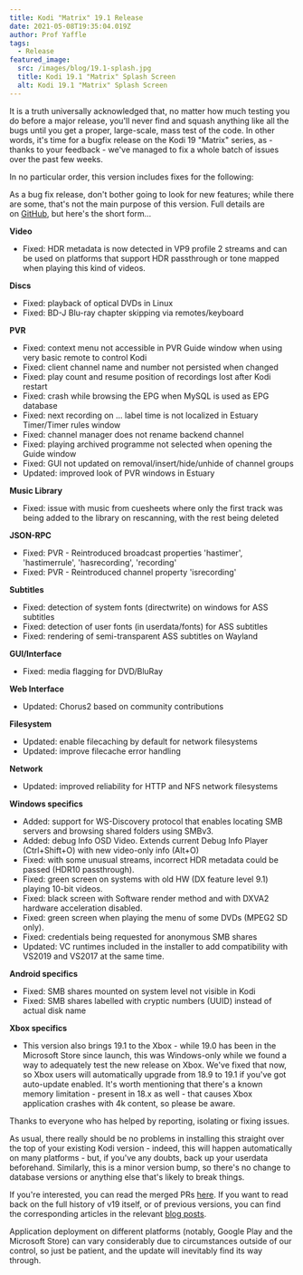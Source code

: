 ```yaml
---
title: Kodi "Matrix" 19.1 Release
date: 2021-05-08T19:35:04.019Z
author: Prof Yaffle
tags:
  - Release
featured_image:
  src: /images/blog/19.1-splash.jpg
  title: Kodi 19.1 "Matrix" Splash Screen
  alt: Kodi 19.1 "Matrix" Splash Screen
---
```

It is a truth universally acknowledged that, no matter how much testing you do before a major release, you'll never find and squash anything like all the bugs until you get a proper, large-scale, mass test of the code. In other words, it's time for a bugfix release on the Kodi 19 "Matrix" series, as - thanks to your feedback - we've managed to fix a whole batch of issues over the past few weeks.

In no particular order, this version includes fixes for the following:

As a bug fix release, don't bother going to look for new features; while there are some, that's not the main purpose of this version. Full details are on [GitHub](https://github.com/xbmc/xbmc/compare/19.0-Matrix...v19.1-Matrix), but here's the short form...

**Video**

* Fixed: HDR metadata is now detected in VP9 profile 2 streams and can be used on platforms that support HDR passthrough or tone mapped when playing this kind of videos.

**Discs**

* Fixed: playback of optical DVDs in Linux
* Fixed: BD-J Blu-ray chapter skipping via remotes/keyboard

**PVR**

* Fixed: context menu not accessible in PVR Guide window when using very basic remote to control Kodi
* Fixed: client channel name and number not persisted when changed
* Fixed: play count and resume position of recordings lost after Kodi restart
* Fixed: crash while browsing the EPG when MySQL is used as EPG database
* Fixed: next recording on ... label time is not localized in Estuary Timer/Timer rules window
* Fixed: channel manager does not rename backend channel
* Fixed: playing archived programme not selected when opening the Guide window
* Fixed: GUI not updated on removal/insert/hide/unhide of channel groups
* Updated: improved look of PVR windows in Estuary

**Music Library**

* Fixed: issue with music from cuesheets where only the first track was being added to the library on rescanning, with the rest being deleted

**JSON-RPC**

* Fixed: PVR - Reintroduced broadcast properties 'hastimer', 'hastimerrule', 'hasrecording', 'recording'
* Fixed: PVR - Reintroduced channel property 'isrecording'

**Subtitles**

* Fixed: detection of system fonts (directwrite) on windows for ASS subtitles
* Fixed: detection of user fonts (in userdata/fonts) for ASS subtitles
* Fixed: rendering of semi-transparent ASS subtitles on Wayland

**GUI/Interface**

* Fixed: media flagging for DVD/BluRay

**Web Interface**

* Updated: Chorus2 based on community contributions

**Filesystem**

* Updated: enable filecaching by default for network filesystems
* Updated: improve filecache error handling

**Network**

* Updated: improved reliability for HTTP and NFS network filesystems

**Windows specifics**

* Added: support for WS-Discovery protocol that enables locating SMB servers and browsing shared folders using SMBv3.
* Added: debug Info OSD Video. Extends current Debug Info Player (Ctrl+Shift+O) with new video-only info (Alt+O)
* Fixed: with some unusual streams, incorrect HDR metadata could be passed (HDR10 passthrough).
* Fixed: green screen on systems with old HW (DX feature level 9.1) playing 10-bit videos.
* Fixed: black screen with Software render method and with DXVA2 hardware acceleration disabled.
* Fixed: green screen when playing the menu of some DVDs (MPEG2 SD only).
* Fixed: credentials being requested for anonymous SMB shares
* Updated: VC runtimes included in the installer to add compatibility with VS2019 and VS2017 at the same time.

**Android specifics**

* Fixed: SMB shares mounted on system level not visible in Kodi
* Fixed: SMB shares labelled with cryptic numbers (UUID) instead of actual disk name

**Xbox specifics**

* This version also brings 19.1 to the Xbox - while 19.0 has been in the Microsoft Store since launch, this was Windows-only while we found a way to adequately test the new release on Xbox. We've fixed that now, so Xbox users will automatically upgrade from 18.9 to 19.1 if you've got auto-update enabled. It's worth mentioning that there's a known memory limitation - present in 18.x as well - that causes Xbox application crashes with 4k content, so please be aware.



Thanks to everyone who has helped by reporting, isolating or fixing issues.

As usual, there really should be no problems in installing this straight over the top of your existing Kodi version - indeed, this will happen automatically on many platforms - but, if you've any doubts, back up your userdata beforehand. Similarly, this is a minor version bump, so there's no change to database versions or anything else that's likely to break things.

If you're interested, you can read the merged PRs [here](https://github.com/xbmc/xbmc/pulls?q=is%3Apr+sort%3Aupdated-desc+milestone%3A%22Matrix+19.1%22+label%3A%22v19+Matrix%22+). If you want to read back on the full history of v19 itself, or of previous versions, you can find the corresponding articles in the relevant [blog posts](https://kodi.tv/tags/release-announcements).

Application deployment on different platforms (notably, Google Play and the Microsoft Store) can vary considerably due to circumstances outside of our control, so just be patient, and the update will inevitably find its way through.